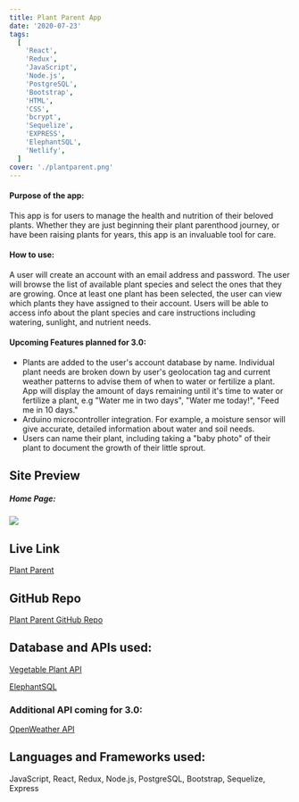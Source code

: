 ```yaml
---
title: Plant Parent App
date: '2020-07-23'
tags:
  [
    'React',
    'Redux',
    'JavaScript',
    'Node.js',
    'PostgreSQL',
    'Bootstrap',
    'HTML',
    'CSS',
    'bcrypt',
    'Sequelize',
    'EXPRESS',
    'ElephantSQL',
    'Netlify',
  ]
cover: './plantparent.png'
---
```


#### Purpose of the app:

This app is for users to manage the health and nutrition of their beloved plants. Whether they are just beginning their plant parenthood journey, or have been raising plants for years, this app is an invaluable tool for care.

#### How to use:

A user will create an account with an email address and password. The user will browse the list of available plant species and select the ones that they are growing. Once at least one plant has been selected, the user can view which plants they have assigned to their account. Users will be able to access info about the plant species and care instructions including watering, sunlight, and nutrient needs.

#### Upcoming Features planned for 3.0:

- Plants are added to the user's account database by name. Individual plant needs are broken down by user's geolocation tag and current weather patterns to advise them of when to water or fertilize a plant. App will display the amount of days remaining until it's time to water or fertilize a plant, e.g "Water me in two days", "Water me today!", "Feed me in 10 days."
- Arduino microcontroller integration. For example, a moisture sensor will give accurate, detailed information about water and soil needs.
- Users can name their plant, including taking a "baby photo" of their plant to document the growth of their little sprout.


## Site Preview

##### Home Page:

<img src="./plantparent.gif">


## Live Link

<a href="https://plantparent.netlify.app/" target="_blank">Plant Parent</a>

## GitHub Repo

<a href="https://github.com/MeerKatnip/Plant-Parent2.0" target="_blank">Plant Parent GitHub Repo</a>

## Database and APIs used:

<a href="http://highoncoding.com/vegetable/getcatalog" target="_blank">Vegetable Plant API</a>

<a href="https://www.elephantsql.com/" target="_blank">ElephantSQL</a>

### Additional API coming for 3.0:

<a href="https://openweathermap.org/api" target="_blank">OpenWeather API</a>

## Languages and Frameworks used:

JavaScript, React, Redux, Node.js, PostgreSQL, Bootstrap, Sequelize, Express